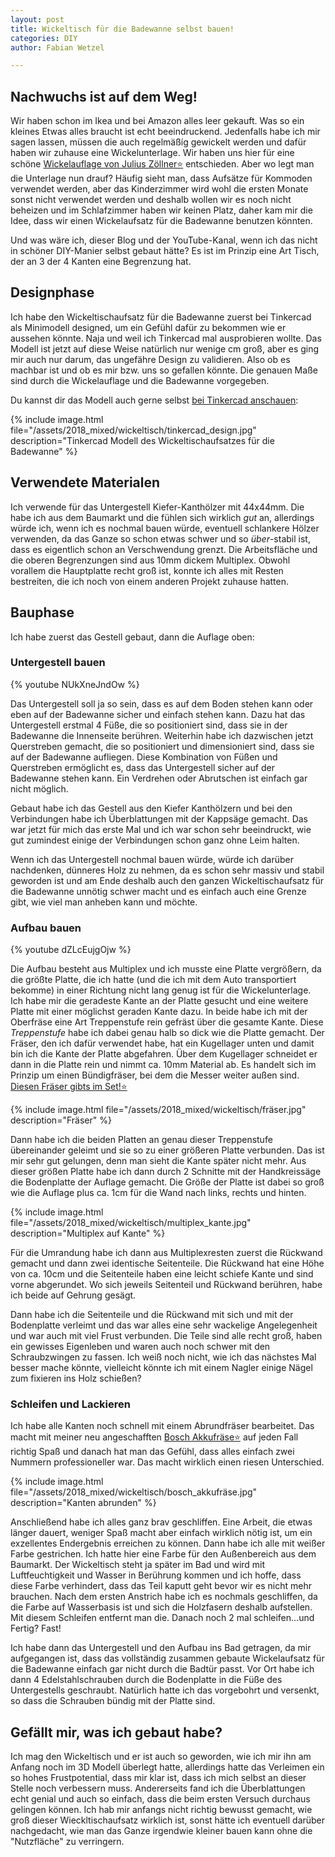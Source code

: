 ```yaml
---
layout: post
title: Wickeltisch für die Badewanne selbst bauen!
categories: DIY
author: Fabian Wetzel

---
```


## Nachwuchs ist auf dem Weg!

Wir haben schon im Ikea und bei Amazon alles leer gekauft. Was so ein kleines Etwas alles braucht ist echt beeindruckend. Jedenfalls habe ich mir sagen lassen, müssen die auch regelmäßíg gewickelt werden und dafür haben wir zuhause eine Wickelunterlage. Wir haben uns hier für eine schöne [Wickelauflage von Julius Zöllner⭐](https://amzn.to/2OH8wSl) entschieden. Aber wo legt man die Unterlage nun drauf? Häufig sieht man, dass Aufsätze für Kommoden verwendet werden, aber das Kinderzimmer wird wohl die ersten Monate sonst nicht verwendet werden und deshalb wollen wir es noch nicht beheizen und im Schlafzimmer haben wir keinen Platz, daher kam mir die Idee, dass wir einen Wickelaufsatz für die Badewanne benutzen könnten.
<!-- more -->
Und was wäre ich, dieser Blog und der YouTube-Kanal, wenn ich das nicht in schöner DIY-Manier selbst gebaut hätte? Es ist im Prinzip eine Art Tisch, der an 3 der 4 Kanten eine Begrenzung hat.

## Designphase

Ich habe den Wickeltischaufsatz für die Badewanne zuerst bei Tinkercad als Minimodell designed, um ein Gefühl dafür zu bekommen wie er aussehen könnte. Naja und weil ich Tinkercad mal ausprobieren wollte. Das Modell ist jetzt auf diese Weise natürlich nur wenige cm groß, aber es ging mir auch nur darum, das ungefähre Design zu validieren. Also ob es machbar ist und ob es mir bzw. uns so gefallen könnte. Die genauen Maße sind durch die Wickelauflage und die Badewanne vorgegeben.

Du kannst dir das Modell auch gerne selbst [bei Tinkercad anschauen](https://www.tinkercad.com/things/6ZwW7RE8nSv):

{% include image.html file="/assets/2018_mixed/wickeltisch/tinkercad_design.jpg" description="Tinkercad Modell des Wickeltischaufsatzes für die Badewanne" %}

## Verwendete Materialen

Ich verwende für das Untergestell Kiefer-Kanthölzer mit 44x44mm. Die habe ich aus dem Baumarkt und die fühlen sich wirklich *gut* an, allerdings würde ich, wenn ich es nochmal bauen würde, eventuell schlankere Hölzer verwenden, da das Ganze so schon etwas schwer und so *über*-stabil ist, dass es eigentlich schon an Verschwendung grenzt. Die Arbeitsfläche und die oberen Begrenzungen sind aus 10mm dickem Multiplex. Obwohl vorallem die Hauptplatte recht groß ist, konnte ich alles mit Resten bestreiten, die ich noch von einem anderen Projekt zuhause hatten.

## Bauphase

Ich habe zuerst das Gestell gebaut, dann die Auflage oben:

### Untergestell bauen

{% youtube NUkXneJndOw %}

Das Untergestell soll ja so sein, dass es auf dem Boden stehen kann oder eben auf der Badewanne sicher und einfach stehen kann. Dazu hat das Untergestell erstmal 4 Füße, die so positioniert sind, dass sie in der Badewanne die Innenseite berühren. Weiterhin habe ich dazwischen jetzt Querstreben gemacht, die so positioniert und dimensioniert sind, dass sie auf der Badewanne aufliegen. Diese Kombination von Füßen und Querstreben ermöglicht es, dass das Untergestell sicher auf der Badewanne stehen kann. Ein Verdrehen oder Abrutschen ist einfach gar nicht möglich.

Gebaut habe ich das Gestell aus den Kiefer Kanthölzern und bei den Verbindungen habe ich Überblattungen mit der Kappsäge gemacht. Das war jetzt für mich das erste Mal und ich war schon sehr beeindruckt, wie gut zumindest einige der Verbindungen schon ganz ohne Leim halten.

Wenn ich das Untergestell nochmal bauen würde, würde ich darüber nachdenken, dünneres Holz zu nehmen, da es schon sehr massiv und stabil geworden ist und am Ende deshalb auch den ganzen Wickeltischaufsatz für die Badewanne unnötig schwer macht und es einfach auch eine Grenze gibt, wie viel man anheben kann und möchte.

### Aufbau bauen

{% youtube dZLcEujgOjw %}

Die Aufbau besteht aus Multiplex und ich musste eine Platte vergrößern, da die größte Platte, die ich hatte (und die ich mit dem Auto transportiert bekomme) in einer Richtung nicht lang genug ist für die Wickelunterlage. Ich habe mir die geradeste Kante an der Platte gesucht und eine weitere Platte mit einer möglichst geraden Kante dazu. In beide habe ich mit der Oberfräse eine Art Treppenstufe rein gefräst über die gesamte Kante. Diese *Treppenstufe* habe ich dabei genau halb so dick wie die Platte gemacht. Der Fräser, den ich dafür verwendet habe, hat ein Kugellager unten und damit bin ich die Kante der Platte abgefahren. Über dem Kugellager schneidet er dann in die Platte rein und nimmt ca. 10mm Material ab. Es handelt sich im Prinzip um einen Bündigfräser, bei dem die Messer weiter außen sind. [Diesen Fräser gibts im Set!⭐](http://amzn.to/1RxnbKb)

{% include image.html file="/assets/2018_mixed/wickeltisch/fräser.jpg" description="Fräser" %}


Dann habe ich die beiden Platten an genau dieser Treppenstufe übereinander geleimt und sie so zu einer größeren Platte verbunden. Das ist mir sehr gut gelungen, denn man sieht die Kante später nicht mehr. Aus dieser größen Platte habe ich dann durch 2 Schnitte mit der Handkreissäge die Bodenplatte der Auflage gemacht. Die Größe der Platte ist dabei so groß wie die Auflage plus ca. 1cm für die Wand nach links, rechts und hinten.

{% include image.html file="/assets/2018_mixed/wickeltisch/multiplex_kante.jpg" description="Multiplex auf Kante" %}

Für die Umrandung habe ich dann aus Multiplexresten zuerst die Rückwand gemacht und dann zwei identische Seitenteile. Die Rückwand hat eine Höhe von ca. 10cm und die Seitenteile haben eine leicht schiefe Kante und sind vorne abgerundet. Wo sich jeweils Seitenteil und Rückwand berühren, habe ich beide auf Gehrung gesägt.

Dann habe ich die Seitenteile und die Rückwand mit sich und mit der Bodenplatte verleimt und das war alles eine sehr wackelige Angelegenheit und war auch mit viel Frust verbunden. Die Teile sind alle recht groß, haben ein gewisses Eigenleben und waren auch noch schwer mit den Schraubzwingen zu fassen. Ich weiß noch nicht, wie ich das nächstes Mal besser mache könnte, vielleicht könnte ich mit einem Nagler einige Nägel zum fixieren ins Holz schießen?

### Schleifen und Lackieren

Ich habe alle Kanten noch schnell mit einem Abrundfräser bearbeitet. Das macht mit meiner neu angeschafften [Bosch Akkufräse⭐](https://amzn.to/2LX898t) auf jeden Fall richtig Spaß und danach hat man das Gefühl, dass alles einfach zwei Nummern professioneller war. Das macht wirklich einen riesen Unterschied.

{% include image.html file="/assets/2018_mixed/wickeltisch/bosch_akkufräse.jpg" description="Kanten abrunden" %}

Anschließend habe ich alles ganz brav geschliffen. Eine Arbeit, die etwas länger dauert, weniger Spaß macht aber einfach wirklich nötig ist, um ein exzellentes Endergebnis erreichen zu können. Dann habe ich alle mit weißer Farbe gestrichen. Ich hatte hier eine Farbe für den Außenbereich aus dem Baumarkt. Der Wickeltisch steht ja später im Bad und wird mit Luftfeuchtigkeit und Wasser in Berührung kommen und ich hoffe, dass diese Farbe verhindert, dass das Teil kaputt geht bevor wir es nicht mehr brauchen. Nach dem ersten Anstrich habe ich es nochmals geschliffen, da die Farbe auf Wasserbasis ist und sich die Holzfasern deshalb aufstellen. Mit diesem Schleifen entfernt man die. Danach noch 2 mal schleifen...und Fertig? Fast!

Ich habe dann das Untergestell und den Aufbau ins Bad getragen, da mir aufgegangen ist, dass das vollständig zusammen gebaute Wickelaufsatz für die Badewanne einfach gar nicht durch die Badtür passt. Vor Ort habe ich dann 4 Edelstahlschrauben durch die Bodenplatte in die Füße des Untergestells geschraubt. Natürlich hatte ich das vorgebohrt und versenkt, so dass die Schrauben bündig mit der Platte sind.

## Gefällt mir, was ich gebaut habe?

Ich mag den Wickeltisch und er ist auch so geworden, wie ich mir ihn am Anfang noch im 3D Modell überlegt hatte, allerdings hatte das Verleimen ein so hohes Frustpotential, dass mir klar ist, dass ich mich selbst an dieser Stelle noch verbessern muss. Andererseits fand ich die Überblattungen echt genial und auch so einfach, dass die beim ersten Versuch durchaus gelingen können. Ich hab mir anfangs nicht richtig bewusst gemacht, wie groß dieser Wieckltischaufsatz wirklich ist, sonst hätte ich eventuell darüber nachgedacht, wie man das Ganze irgendwie kleiner bauen kann ohne die "Nutzfläche" zu verringern.